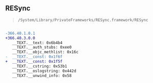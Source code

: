 ## RESync

> `/System/Library/PrivateFrameworks/RESync.framework/RESync`

```diff

-366.40.1.0.1
+366.40.3.0.0
   __TEXT.__text: 0x6b4b4
   __TEXT.__auth_stubs: 0xee0
   __TEXT.__objc_methlist: 0x16c
-  __TEXT.__const: 0x1f6f
+  __TEXT.__const: 0x1f5f
   __TEXT.__cstring: 0x53b1
   __TEXT.__oslogstring: 0x442d
   __TEXT.__unwind_info: 0x58

```
